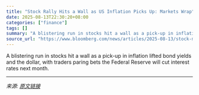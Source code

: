 ```yaml
---
title: "Stock Rally Hits a Wall as US Inflation Picks Up: Markets Wrap"
date: 2025-08-13T22:30:20+08:00
categories: ["finance"]
tags: []
summary: "A blistering run in stocks hit a wall as a pick-up in inflation lifted bond yields and the dollar, with traders paring bets the Federal Reserve will cut interest rates next month."
source_url: "https://www.bloomberg.com/news/articles/2025-08-13/stock-market-today-dow-s-p-live-updates"
---
```


A blistering run in stocks hit a wall as a pick-up in inflation lifted bond yields and the dollar, with traders paring bets the Federal Reserve will cut interest rates next month.

---

*来源: [原文链接](https://www.bloomberg.com/news/articles/2025-08-13/stock-market-today-dow-s-p-live-updates)*

